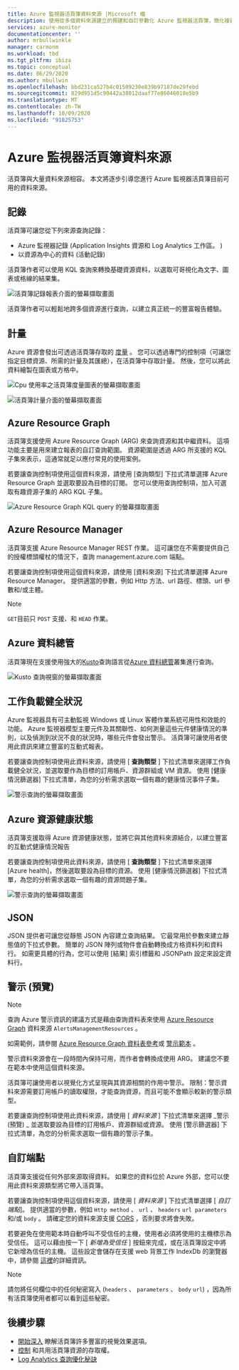 ```yaml
---
title: Azure 監視器活頁簿資料來源 |Microsoft 檔
description: 使用從多個資料來源建立的預建和自訂參數化 Azure 監視器活頁簿，簡化複雜的報表
services: azure-monitor
documentationcenter: ''
author: mrbullwinkle
manager: carmonm
ms.workload: tbd
ms.tgt_pltfrm: ibiza
ms.topic: conceptual
ms.date: 06/29/2020
ms.author: mbullwin
ms.openlocfilehash: bbd231ca527b4c01509230e839b97187de29febd
ms.sourcegitcommit: 829d951d5c90442a38012daaf77e86046018e5b9
ms.translationtype: MT
ms.contentlocale: zh-TW
ms.lasthandoff: 10/09/2020
ms.locfileid: "91825753"
---
```

# <a name="azure-monitor-workbooks-data-sources"></a>Azure 監視器活頁簿資料來源

活頁簿與大量資料來源相容。 本文將逐步引導您進行 Azure 監視器活頁簿目前可用的資料來源。

## <a name="logs"></a>記錄

活頁簿可讓您從下列來源查詢記錄：

* Azure 監視器記錄 (Application Insights 資源和 Log Analytics 工作區。 ) 
* 以資源為中心的資料 (活動記錄) 

活頁簿作者可以使用 KQL 查詢來轉換基礎資源資料，以選取可哥視化為文字、圖表或格線的結果集。

![活頁簿記錄報表介面的螢幕擷取畫面](./media/workbooks-overview/logs.png)

活頁簿作者可以輕鬆地跨多個資源進行查詢，以建立真正統一的豐富報告體驗。

## <a name="metrics"></a>計量

Azure 資源會發出可透過活頁簿存取的 [度量](data-platform-metrics.md) 。 您可以透過專門的控制項（可讓您指定目標資源、所需的計量及其匯總），在活頁簿中存取計量。 然後，您可以將此資料繪製在圖表或方格中。

![Cpu 使用率之活頁簿度量圖表的螢幕擷取畫面](./media/workbooks-overview/metrics-graph.png)

![活頁簿計量介面的螢幕擷取畫面](./media/workbooks-overview/metrics.png)

## <a name="azure-resource-graph"></a>Azure Resource Graph

活頁簿支援使用 Azure Resource Graph (ARG) 來查詢資源和其中繼資料。 這項功能主要是用來建立報表的自訂查詢範圍。 資源範圍是透過 ARG 所支援的 KQL 子集來表示，這通常就足以應付常見的使用案例。

若要讓查詢控制項使用這個資料來源，請使用 [查詢類型] 下拉式清單選擇 Azure Resource Graph 並選取要設為目標的訂閱。 您可以使用查詢控制項，加入可選取有趣資源子集的 ARG KQL 子集。

![Azure Resource Graph KQL query 的螢幕擷取畫面](./media/workbooks-overview/azure-resource-graph.png)

## <a name="azure-resource-manager"></a>Azure Resource Manager

活頁簿支援 Azure Resource Manager REST 作業。 這可讓您在不需要提供自己的授權標頭權杖的情況下，查詢 management.azure.com 端點。

若要讓查詢控制項使用這個資料來源，請使用 [資料來源] 下拉式清單選擇 Azure Resource Manager。 提供適當的參數，例如 Http 方法、url 路徑、標頭、url 參數和/或主體。

> [!NOTE]
> `GET`目前只 `POST` 支援、和 `HEAD` 作業。

## <a name="azure-data-explorer"></a>Azure 資料總管

活頁簿現在支援使用強大的[Kusto](/azure/kusto/query/index)查詢語言從[Azure 資料總管](/azure/data-explorer/)叢集進行查詢。   

![Kusto 查詢視窗的螢幕擷取畫面](./media/workbooks-overview/data-explorer.png)

## <a name="workload-health"></a>工作負載健全狀況

Azure 監視器具有可主動監視 Windows 或 Linux 客體作業系統可用性和效能的功能。 Azure 監視器模型主要元件及其關聯性、如何測量這些元件健康情況的準則，以及偵測到狀況不良的狀況時，哪些元件會發出警示。 活頁簿可讓使用者使用此資訊來建立豐富的互動式報表。

若要讓查詢控制項使用此資料來源，請使用 [ **查詢類型** ] 下拉式清單來選擇工作負載健全狀況，並選取要作為目標的訂用帳戶、資源群組或 VM 資源。 使用 [健康情況篩選器] 下拉式清單，為您的分析需求選取一個有趣的健康情況事件子集。

![警示查詢的螢幕擷取畫面](./media/workbooks-overview/workload-health.png)

## <a name="azure-resource-health"></a>Azure 資源健康狀態

活頁簿支援取得 Azure 資源健康狀態，並將它與其他資料來源結合，以建立豐富的互動式健康情況報告

若要讓查詢控制項使用此資料來源，請使用 [ **查詢類型** ] 下拉式清單來選擇 [Azure health]，然後選取要設為目標的資源。 使用 [健康情況篩選器] 下拉式清單，為您的分析需求選取一個有趣的資源問題子集。

![警示查詢的螢幕擷取畫面](./media/workbooks-overview/resource-health.png)

## <a name="json"></a>JSON

JSON 提供者可讓您從靜態 JSON 內容建立查詢結果。 它最常用於參數來建立靜態值的下拉式參數。 簡單的 JSON 陣列或物件會自動轉換成方格資料列和資料行。  如需更具體的行為，您可以使用 [結果] 索引標籤和 JSONPath 設定來設定資料行。

## <a name="alerts-preview"></a>警示 (預覽)

> [!NOTE]
> 查詢 Azure 警示資訊的建議方式是藉由查詢資料表來使用 [Azure Resource Graph](#azure-resource-graph) 資料來源 `AlertsManagementResources` 。
>
> 如需範例，請參閱 [Azure Resource Graph 資料表參考](../../governance/resource-graph/reference/supported-tables-resources.md)或 [警示範本](https://github.com/microsoft/Application-Insights-Workbooks/blob/master/Workbooks/Azure%20Resources/Alerts/Alerts.workbook) 。
>
> 警示資料來源會在一段時間內保持可用，而作者會轉換成使用 ARG。 建議您不要在範本中使用這個資料來源。 

活頁簿可讓使用者以視覺化方式呈現與其資源相關的作用中警示。 限制：警示資料來源需要訂用帳戶的讀取權限，才能查詢資源，而且可能不會顯示較新的警示類型。 

若要讓查詢控制項使用此資料來源，請使用 [ _資料來源_ ] 下拉式清單來選擇 _警示 (預覽) _ 並選取要設為目標的訂用帳戶、資源群組或資源。 使用 [警示篩選器] 下拉式清單，為您的分析需求選取一個有趣的警示子集。

## <a name="custom-endpoint"></a>自訂端點

活頁簿支援從任何外部來源取得資料。 如果您的資料位於 Azure 外部，您可以使用此資料來源類型將它帶入活頁簿。

若要讓查詢控制項使用這個資料來源，請使用 [ _資料來源_ ] 下拉式清單選擇 [ _自訂端點_]。 提供適當的參數，例如 `Http method` 、 `url` 、 `headers` `url parameters` 和/或 `body` 。 請確定您的資料來源支援 [CORS](https://developer.mozilla.org/en-US/docs/Web/HTTP/CORS) ，否則要求將會失敗。

若要避免在使用範本時自動呼叫不受信任的主機，使用者必須將使用的主機標示為受信任。 這可以藉由按一下 [ _新增為受信任_ ] 按鈕來完成，或在活頁簿設定中將它新增為信任的主機。 這些設定會儲存在支援 web 背景工作 IndexDb 的瀏覽器中，請參閱 [這裡](https://caniuse.com/#feat=indexeddb)的詳細資訊。

> [!NOTE]
> 請勿將任何欄位中的任何秘密寫入 (`headers` 、 `parameters` 、 `body` `url`) ，因為所有活頁簿使用者都可以看到這些秘密。

## <a name="next-steps"></a>後續步驟

* [開始深入](workbooks-visualizations.md) 瞭解活頁簿許多豐富的視覺效果選項。
* [控制](workbooks-access-control.md) 和共用活頁簿資源的存取權。
* [Log Analytics 查詢優化秘訣](../log-query/query-optimization.md)
